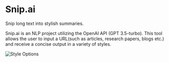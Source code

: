 # Snip.ai
Snip long text into stylish summaries.


Snip.ai is an NLP project utilizing the OpenAI API (GPT 3.5-turbo). This tool allows the user to input a URL(such as articles, research papers, blogs etc.) and receive a concise output in a variety of styles.

![Style Options](SnipStyles.png)
